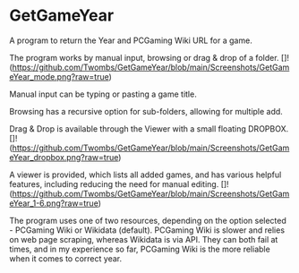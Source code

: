 # GetGameYear
A program to return the Year and PCGaming Wiki URL for a game.

The program works by manual input, browsing or drag & drop of a folder.
[]!(https://github.com/Twombs/GetGameYear/blob/main/Screenshots/GetGameYear_mode.png?raw=true)

Manual input can be typing or pasting a game title.

Browsing has a recursive option for sub-folders, allowing for multiple add.

Drag & Drop is available through the Viewer with a small floating DROPBOX.
[]!(https://github.com/Twombs/GetGameYear/blob/main/Screenshots/GetGameYear_dropbox.png?raw=true)

A viewer is provided, which lists all added games, and has various helpful features, including reducing the need for manual editing.
[]!(https://github.com/Twombs/GetGameYear/blob/main/Screenshots/GetGameYear_1-6.png?raw=true)

The program uses one of two resources, depending on the option selected - PCGaming Wiki or Wikidata (default). PCGaming Wiki is slower and relies on web page scraping, whereas Wikidata is via API. They can both fail at times, and in my experience so far, PCGaming Wiki is the more reliable when it comes to correct year.
